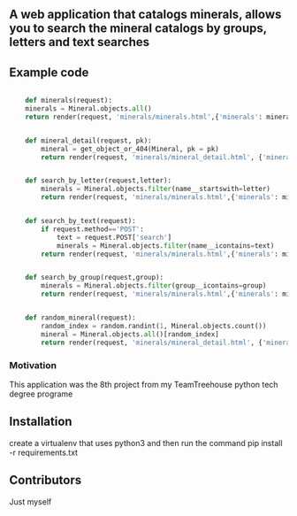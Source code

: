 ## A web application that catalogs minerals, allows you to search the mineral catalogs by groups, letters and text searches 

## Example  code

```python

	def minerals(request):
	minerals = Mineral.objects.all()
	return render(request, 'minerals/minerals.html',{'minerals': minerals })


	def mineral_detail(request, pk):
		mineral = get_object_or_404(Mineral, pk = pk)
		return render(request, 'minerals/mineral_detail.html', {'mineral': mineral})


	def search_by_letter(request,letter):
		minerals = Mineral.objects.filter(name__startswith=letter)
		return render(request, 'minerals/minerals.html',{'minerals': minerals,'letter':letter })


	def search_by_text(request):
		if request.method=='POST':
			text = request.POST['search']
			minerals = Mineral.objects.filter(name__icontains=text)
		return render(request, 'minerals/minerals.html',{'minerals': minerals})


	def search_by_group(request,group):
		minerals = Mineral.objects.filter(group__icontains=group)
		return render(request, 'minerals/minerals.html',{'minerals': minerals})


	def random_mineral(request):
		random_index = random.randint(1, Mineral.objects.count())
		mineral = Mineral.objects.all()[random_index]
		return render(request, 'minerals/mineral_detail.html', {'mineral': mineral})

```

### Motivation

This application was the 8th project from my TeamTreehouse python tech degree programe


## Installation

create a virtualenv that uses python3 and then run the command pip install -r requirements.txt 

## Contributors

Just myself




